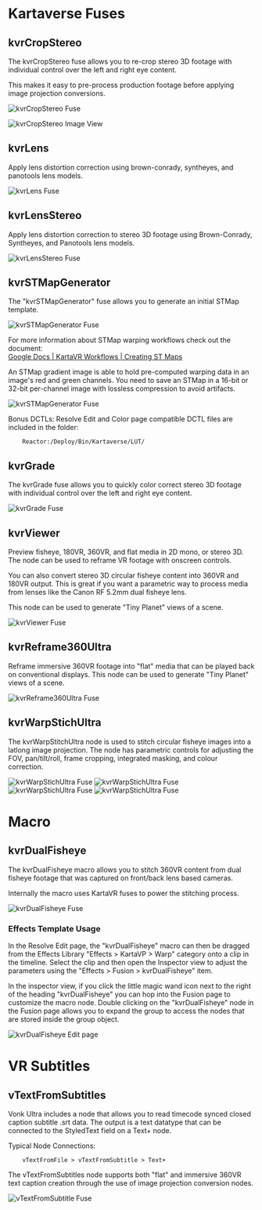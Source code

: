 # Kartaverse Fuses

## kvrCropStereo

The kvrCropStereo fuse allows you to re-crop stereo 3D footage with individual control over the left and right eye content.

This makes it easy to pre-process production footage before applying image projection conversions.

![kvrCropStereo Fuse](images/fuse-kvrCropStereo.png)

![kvrCropStereo Image View](images/fuse-kvrCropStereo-viewer.png)

## kvrLens

Apply lens distortion correction using brown-conrady, syntheyes, and panotools lens models.

![kvrLens Fuse](images/fuse-kvrLens.png)

## kvrLensStereo
Apply lens distortion correction to stereo 3D footage using Brown-Conrady, Syntheyes, and Panotools lens models.

![kvrLensStereo Fuse](images/fuse-kvrLensStereo.png)

## kvrSTMapGenerator

The "kvrSTMapGenerator" fuse allows you to generate an initial STMap template.

![kvrSTMapGenerator Fuse](images/fuse-kvrSTMapGenerator.png)

For more information about STMap warping workflows check out the document:  
[Google Docs | KartaVR Workflows | Creating ST Maps](https://docs.google.com/document/d/1lQ-wc9ucLJqj-HL7iKMNWA71klV5O1fk2-JicRB6gDY/edit?usp=sharing)

An STMap gradient image is able to hold pre-computed warping data in an image's red and green channels. You need to save an STMap in a 16-bit or 32-bit per-channel image with lossless compression to avoid artifacts.

![kvrSTMapGenerator Fuse](images/fuse-kvrSTMapGenerator-viewer.png)

Bonus DCTLs: Resolve Edit and Color page compatible DCTL files are included in the folder:

        Reactor:/Deploy/Bin/Kartaverse/LUT/

## kvrGrade

The kvrGrade fuse allows you to quickly color correct stereo 3D footage with individual control over the left and right eye content.

![kvrGrade Fuse](images/fuse-kvrGrade.png)

## kvrViewer

Preview fisheye, 180VR, 360VR, and flat media in 2D mono, or stereo 3D. The node can be used to reframe VR footage with onscreen controls. 

You can also convert stereo 3D circular fisheye content into 360VR and 180VR output. This is great if you want a parametric way to process media from lenses like the Canon RF 5.2mm dual fisheye lens.

This node can be used to generate "Tiny Planet" views of a scene.

![kvrViewer Fuse](images/fuse-kvrViewer.png)

## kvrReframe360Ultra

Reframe immersive 360VR footage into "flat" media that can be played back on conventional displays. This node can be used to generate "Tiny Planet" views of a scene.

![kvrReframe360Ultra Fuse](images/fuse-kvrReframe360Ultra.png)

## kvrWarpStichUltra

The kvrWarpStitchUltra node is used to stitch circular fisheye images into a latlong image projection. The node has parametric controls for adjusting the FOV, pan/tilt/roll, frame cropping, integrated masking, and colour correction.

![kvrWarpStichUltra Fuse](images/fuse-kvrWarpStichUltra-1.png)
![kvrWarpStichUltra Fuse](images/fuse-kvrWarpStichUltra-2.png)
![kvrWarpStichUltra Fuse](images/fuse-kvrWarpStichUltra-3.png)
![kvrWarpStichUltra Fuse](images/fuse-kvrWarpStichUltra-4.png)

# Macro

## kvrDualFisheye

The kvrDualFisheye macro allows you to stitch 360VR content from dual fisheye footage that was captured on front/back lens based cameras.

Internally the macro uses KartaVR fuses to power the stitching process.

![kvrDualFisheye Fuse](images/fuse-kvrDualFisheye-1.png)

### Effects Template Usage

In the Resolve Edit page, the "kvrDualFisheye" macro can then be dragged from the Effects Library "Effects > KartaVP > Warp" category onto a clip in the timeline. Select the clip and then open the Inspector view to adjust the parameters using the "Effects > Fusion > kvrDualFisheye" item.

In the inspector view, if you click the little magic wand icon next to the right of the heading "kvrDualFisheye" you can hop into the Fusion page to customize the macro node. Double clicking on the "kvrDualFisheye" node in the Fusion page allows you to expand the group to access the nodes that are stored inside the group object.

![kvrDualFisheye Edit page](images/fuse-kvrDualFisheye-2.jpg)

# VR Subtitles

## vTextFromSubtitles

Vonk Ultra includes a node that allows you to read timecode synced closed caption subtitle .srt data. The output is a text datatype that can be connected to the StyledText field on a Text+ node.

Typical Node Connections:

        vTextFromFile > vTextFromSubtitle > Text+

The vTextFromSubtitles node supports both "flat" and immersive 360VR text caption creation through the use of image projection conversion nodes.

![vTextFromSubtitle Fuse](images/fuse-vTextFromSubtitles.png)
